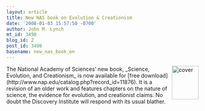 ```yaml
---
layout: article
title: New NAS book on Evolution & Creationism
date: '2008-01-03 15:57:50 -0700'
author: John M. Lynch
mt_id: 3490
blog_id: 2
post_id: 3490
basename: new_nas_book_on
---
```

<p><img src="http://images.nap.edu/images/cover.php?id=11876&amp;amp;type=tinycov" alt="cover" width="70" height="88" style="float:right;" />The National Academy of Sciences&rsquo; new book, _Science, Evolution, and Creationism_ is now available for [free download](http://www.nap.edu/catalog.php?record_id=11876). It is a revision of an older work and features chapters on the nature of science, the evidence for evolution, and creationist claims. No doubt the Discovery Institute will respond with its usual blather. </p>
